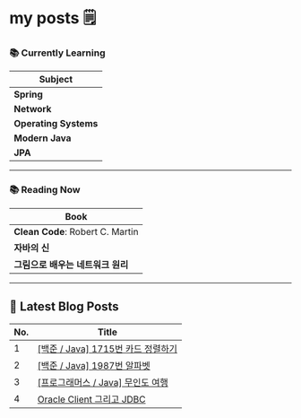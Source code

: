 # my posts 🗒️

### 📚 Currently Learning

| Subject            |
|--------------------|
| **Spring**          |
| **Network**         |
| **Operating Systems** |
| **Modern Java**     |
| **JPA**             |

---

### 📚 Reading Now

| Book                                   |
|----------------------------------------|
| **Clean Code**: Robert C. Martin       |
| **자바의 신**                           |
| **그림으로 배우는 네트워크 원리**         |

---

## 📕 Latest Blog Posts

| No. | Title                              |
|-----|------------------------------------|
| 1 | [[백준 / Java] 1715번 카드 정렬하기](https://hoojjang.tistory.com/6) |
| 2 | [[백준 / Java] 1987번 알파벳](https://hoojjang.tistory.com/4) |
| 3 | [[프로그래머스 / Java] 무인도 여행](https://hoojjang.tistory.com/3) |
| 4 | [Oracle Client 그리고 JDBC  ](https://hoojjang.tistory.com/2) |
